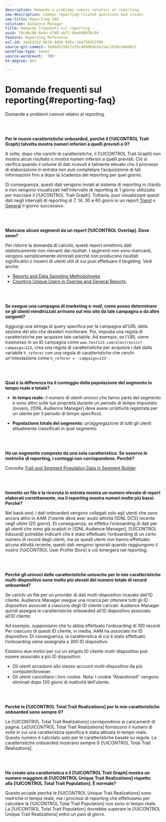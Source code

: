 ```yaml
---
description: Domande e problemi comuni relativi al reporting.
seo-description: Common reporting-related questions and issues.
seo-title: Reporting FAQ
solution: Audience Manager
title: Domande frequenti sul reporting
uuid: 78cd6c86-8a4a-4748-ab71-b6e8d6078c94
feature: Reporting Reference
exl-id: 1e6531b2-bb39-4056-9d5e-164f50955f99
source-git-commit: 3bddd51582f3f8c46908dba5c5ac1938cb480013
workflow-type: tm+mt
source-wordcount: '705'
ht-degree: 95%

---
```


# Domande frequenti sul reporting{#reporting-faq}

Domande e problemi comuni relativi al reporting.

<br> 

<!-- 

faq_reports.xml

 -->

**Per le nuove caratteristiche onboarded, perché il [!UICONTROL Trait Graph] talvolta mostra numeri inferiori a quelli previsti o 0?**

A volte, dopo che carichi le caratteristiche, il [!UICONTROL Trait Graph] non mostra alcun risultato o mostra numeri inferiori a quelli previsti. Ciò si verifica quando il volume di dati ricevuti è talmente elevato che il processo di elaborazione in entrata non può completare l’acquisizione di tali informazioni fino a dopo la scadenza del reporting per quel giorno.

Di conseguenza, questi dati vengono inviati al sistema di reporting in ritardo e non vengono visualizzati nell’intervallo di reporting di 1 giorno utilizzato per tracciare il [!UICONTROL Trait Graph]. Tuttavia, puoi visualizzare questi dati negli intervalli di reporting di 7, 14, 30 e 60 giorni in un report [Trend](../reporting/trend-reports.md#trend-report-overview) o [General](../reporting/general-reports.md#general-reports-overview) il giorno successivo.

<br> 

**Mancano alcuni segmenti da un report [!UICONTROL Overlap]. Dove sono?**

Per ridurre la domanda di calcolo, questi report omettono dati statisticamente non rilevanti dai risultati. I segmenti non sono mancanti, vengono semplicemente eliminati perché non producono risultati significativi o insiemi di utenti utili di cui puoi effettuare il targeting. Vedi anche:

* [Reports and Data Sampling Methodologies](../reporting/report-sampling.md)
* [Counting Unique Users in Overlap and General Reports](../reporting/unique-user-counts.md).

<br> 

**Se eseguo una campagna di marketing e-mail, come posso determinare se gli utenti reindirizzati arrivano sul mio sito da tale campagna o da altre sorgenti?**

Aggiungi una stringa di query specifica per la campagna all’URL della sezione del sito che desideri monitorare. Poi, imposta una regola di caratteristiche per acquisire tale variabile. Ad esempio, se l&#39;URL viene trasmesso in un ID campagna come `www.test123.com/electronics?campaign=123`, crea una regola di caratteristiche per acquisire i dati dalla variabile `h_referer` con una regola di caratteristiche che cerchi un&#39;intestazione come `h_referer = 'campaign=123'`.

<br> 

**Qual è la differenza tra il conteggio della popolazione del segmento in tempo reale e totale?**

* **In tempo reale:** il numero di utenti univoci che fanno parte del segmento e sono attivi sulle tue proprietà durante un periodo di tempo impostato (ovvero, [!DNL Audience Manager] deve avere un’attività registrata per un utente per il periodo di tempo specifico).

* **Popolazione totale del segmento:** un’aggregazione di tutti gli utenti attualmente classificati in quel segmento.

<!-- 

<p> <b>Why is data available for total fires for traits but not segments?</b> </p> 
<p>Total fires correspond to page loads. Total trait fires provide the number of times that specific trait has fired. This number will always be equal to, or greater than, your unique user count. By contrast, segments are audience profiles that represent groups of users. Segments don't correlate to page loads or views because they're tied to logic that classifies users based on rules, not individual traits. </p>

 -->

<br> 

**Ho un segmento composto da una sola caratteristica. Se osservo le metriche di reporting, i conteggi non corrispondono. Perché?**

Consulta [Trait and Segment Population Data in Segment Builder](../features/segments/segment-builder-data.md).

<br> 

<!-- 

<p> <b>Why would there be a difference between real-time segment population and the unique values?</b> </p> 
<p>Audience Manager uses different methodologies to count traits and segments. </p> 
<p>For traits, the uniques metric represents receipt of data collection. Every time a visitor realizes a particular trait, either in real-time via the DCS, or offline via Inbound, the uniques for that trait goes up by 1. </p> 
<p>For example, a trait uniques of 2,340 over the range of seven days means that 2,340 unique visitors realized that trait over the last seven days. </p> 
<p>Segments are counted differently because their primary purpose is to help you understand your audience better. Every time Audience Manager sees a visitor in real-time who is a member of a given segment, even if that segment isn’t being newly realized or re-realized on a request, the uniques for that segment goes up by 1. </p> 
<p>For example, a segment uniques of 5,000 over the range of seven days means that Audience Manager saw 5,000 unique users in real-time data-collection events over the last seven days who were members of that segment at the time that Audience Manager saw them, regardless of whether that was a new membership or a pre-existing one. </p>

 -->

**Immetto un file e la ricevuta in entrata mostra un numero elevato di report elaborati correttamente, ma il reporting mostra numeri molto più bassi. Perché?**

Nel back-end, i dati onboarded vengono collegati solo agli utenti che sono ancora attivi in AAM (l’utente deve aver avuto attività [!DNL DCS] recente negli ultimi 120 giorni). Di conseguenza, se effettui l’onboarding di dati per gli utenti che sono già scaduti in [!DNL Audience Manager], [!UICONTROL Inbound] potrebbe indicarti che è stato effettuato l’onboarding di un certo numero di record degli utenti, ma se questi utenti non hanno effettuato alcuna attività recente, questi dati vengono ignorati quando raggiungono il nostro [!UICONTROL User Profile Store] e ciò emergerà nel reporting.

<br> 

**Perché gli univoci delle caratteristiche univoche per le mie caratteristiche multi-dispositivo sono molto più elevati del numero totale di record onboarded?**

Se carichi un file per un provider di dati multi-dispositivo ricavato dall’ID cliente, Audience Manager esegue una ricerca per ottenere tutti gli ID dispositivo associati a ciascuno degli ID cliente caricati. Audience Manager quindi assegna le caratteristiche onboarded all’ID dispositivo associato all’ID cliente.

Ad esempio, supponiamo che tu abbia effettuato l’onboarding di 100 record. Per ciascuno di questi ID cliente, in media, AAM ha associato tre ID dispositivo. Di conseguenza, la caratteristica di cui è stato effettuato l’onboarding viene assegnata a 300 ID dispositivo.

Esistono due motivi per cui un singolo ID cliente multi-dispositivo può essere associato a più ID dispositivo:

* Gli utenti accedono allo stesso account multi-dispositivo da più computer/browser.
* Gli utenti cancellano i loro cookie. Nota: I cookie “Abandoned” vengono eliminati dopo 120 giorni di inattività dell’utente.

<br> 

**Perché le [!UICONTROL Total Trait Realizations] per le mie caratteristiche onboarded sono sempre 0?**

Le [!UICONTROL Total Trait Realizations] corrispondono ai caricamenti di pagina. Le[!UICONTROL Total Trait Realizations] forniscono il numero di volte in cui una caratteristica specifica è stata attivata in tempo reale. Questo numero è calcolato solo per le caratteristiche basate su regole. Le caratteristiche onboarded mostrano sempre 0 [!UICONTROL Total Trait Realizations].

<br> 

**Ho creato una caratteristica e il [!UICONTROL Trait Graph] mostra un numero maggiore di [!UICONTROL Unique Trait Realizations] rispetto alla [!UICONTROL Total Trait Population]. È normale?**

Questo accade perché le [!UICONTROL Unique Trait Realizations] sono metriche in tempo reale, ma i processi di reporting che effettuiamo per calcolare la [!UICONTROL Total Trait Population] non sono in tempo reale. La [!UICONTROL Total Trait Population] dovrebbe superare le [!UICONTROL Unique Trait Realizations] entro un paio di giorni.
